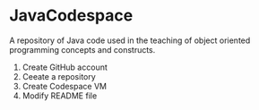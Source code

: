 # JavaCodespace
A repository of Java code used in the teaching of object oriented programming concepts and constructs.

1. Create GitHub account
2. Ceeate a repository
3. Create Codespace VM
4. Modify README file